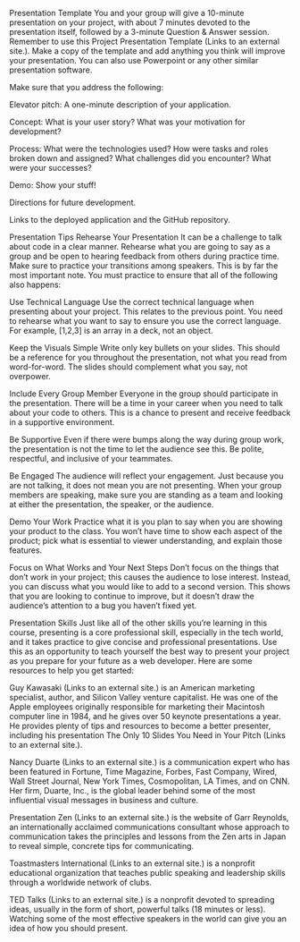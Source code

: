 Presentation Template
You and your group will give a 10-minute presentation on your project, with about 7 minutes devoted to the presentation itself, followed by a 3-minute Question & Answer session. Remember to use this Project Presentation Template (Links to an external site.). Make a copy of the template and add anything you think will improve your presentation. You can also use Powerpoint or any other similar presentation software.

Make sure that you address the following:

Elevator pitch: A one-minute description of your application.

Concept: What is your user story? What was your motivation for development?

Process: What were the technologies used? How were tasks and roles broken down and assigned? What challenges did you encounter? What were your successes?

Demo: Show your stuff!

Directions for future development.

Links to the deployed application and the GitHub repository.

Presentation Tips
Rehearse Your Presentation
It can be a challenge to talk about code in a clear manner. Rehearse what you are going to say as a group and be open to hearing feedback from others during practice time. Make sure to practice your transitions among speakers. This is by far the most important note. You must practice to ensure that all of the following also happens:

Use Technical Language
Use the correct technical language when presenting about your project. This relates to the previous point. You need to rehearse what you want to say to ensure you use the correct language. For example, [1,2,3] is an array in a deck, not an object.

Keep the Visuals Simple
Write only key bullets on your slides. This should be a reference for you throughout the presentation, not what you read from word-for-word. The slides should complement what you say, not overpower.

Include Every Group Member
Everyone in the group should participate in the presentation. There will be a time in your career when you need to talk about your code to others. This is a chance to present and receive feedback in a supportive environment.

Be Supportive
Even if there were bumps along the way during group work, the presentation is not the time to let the audience see this. Be polite, respectful, and inclusive of your teammates.

Be Engaged
The audience will reflect your engagement. Just because you are not talking, it does not mean you are not presenting. When your group members are speaking, make sure you are standing as a team and looking at either the presentation, the speaker, or the audience.

Demo Your Work
Practice what it is you plan to say when you are showing your product to the class. You won’t have time to show each aspect of the product; pick what is essential to viewer understanding, and explain those features.

Focus on What Works and Your Next Steps
Don’t focus on the things that don’t work in your project; this causes the audience to lose interest. Instead, you can discuss what you would like to add to a second version. This shows that you are looking to continue to improve, but it doesn’t draw the audience’s attention to a bug you haven’t fixed yet.

Presentation Skills
Just like all of the other skills you’re learning in this course, presenting is a core professional skill, especially in the tech world, and it takes practice to give concise and professional presentations. Use this as an opportunity to teach yourself the best way to present your project as you prepare for your future as a web developer. Here are some resources to help you get started:

Guy Kawasaki (Links to an external site.) is an American marketing specialist, author, and Silicon Valley venture capitalist. He was one of the Apple employees originally responsible for marketing their Macintosh computer line in 1984, and he gives over 50 keynote presentations a year. He provides plenty of tips and resources to become a better presenter, including his presentation The Only 10 Slides You Need in Your Pitch (Links to an external site.).

Nancy Duarte (Links to an external site.) is a communication expert who has been featured in Fortune, Time Magazine, Forbes, Fast Company, Wired, Wall Street Journal, New York Times, Cosmopolitan, LA Times, and on CNN. Her firm, Duarte, Inc., is the global leader behind some of the most influential visual messages in business and culture.

Presentation Zen (Links to an external site.) is the website of Garr Reynolds, an internationally acclaimed communications consultant whose approach to communication takes the principles and lessons from the Zen arts in Japan to reveal simple, concrete tips for communicating.

Toastmasters International (Links to an external site.) is a nonprofit educational organization that teaches public speaking and leadership skills through a worldwide network of clubs.

TED Talks (Links to an external site.) is a nonprofit devoted to spreading ideas, usually in the form of short, powerful talks (18 minutes or less). Watching some of the most effective speakers in the world can give you an idea of how you should present.